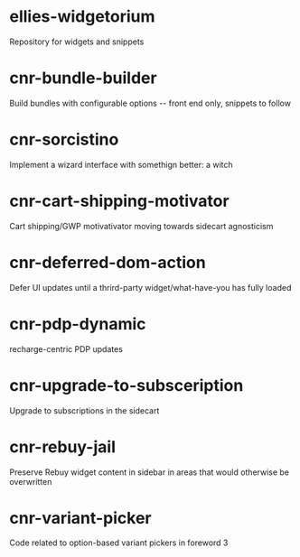 # ellies-widgetorium
Repository for widgets and snippets

# cnr-bundle-builder
Build bundles with configurable options -- front end only, snippets to follow
# cnr-sorcistino
Implement a wizard interface with somethign better: a witch
# cnr-cart-shipping-motivator
Cart shipping/GWP motivativator moving towards sidecart agnosticism
# cnr-deferred-dom-action
Defer UI updates until a thrird-party widget/what-have-you has fully loaded
# cnr-pdp-dynamic
recharge-centric PDP updates
# cnr-upgrade-to-subsceription
Upgrade to subscriptions in the sidecart
# cnr-rebuy-jail
Preserve Rebuy widget content in sidebar in areas that would otherwise be overwritten
# cnr-variant-picker
Code related to option-based variant pickers in foreword 3
